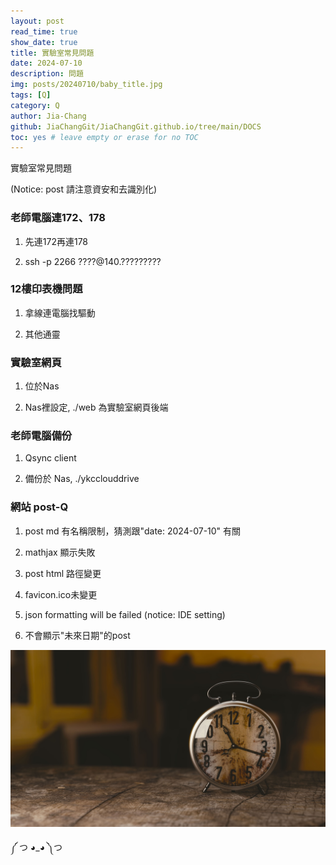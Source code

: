 ```yaml
---
layout: post
read_time: true
show_date: true
title: 實驗室常見問題
date: 2024-07-10
description: 問題
img: posts/20240710/baby_title.jpg
tags: [Q]
category: Q
author: Jia-Chang
github: JiaChangGit/JiaChangGit.github.io/tree/main/DOCS
toc: yes # leave empty or erase for no TOC
---
```


實驗室常見問題

(Notice: post 請注意資安和去識別化)


### 老師電腦連172、178

1. 先連172再連178

2. ssh -p 2266 ????@140.?????????


### 12樓印表機問題

1. 拿線連電腦找驅動

2. 其他通靈


### 實驗室網頁

1. 位於Nas

2. Nas裡設定, ./web 為實驗室網頁後端


### 老師電腦備份

1. Qsync client

2. 備份於 Nas, ./ykcclouddrive


### 網站 post-Q

1. post md 有名稱限制，猜測跟"date: 2024-07-10" 有關

2. mathjax 顯示失敗

3. post html 路徑變更

4. favicon.ico未變更

5. json formatting will be failed (notice: IDE setting)

6. 不會顯示"未來日期"的post



![time_title](./assets/img/posts/20240710/time_title.jpg)


༼ つ ◕_◕ ༽つ

